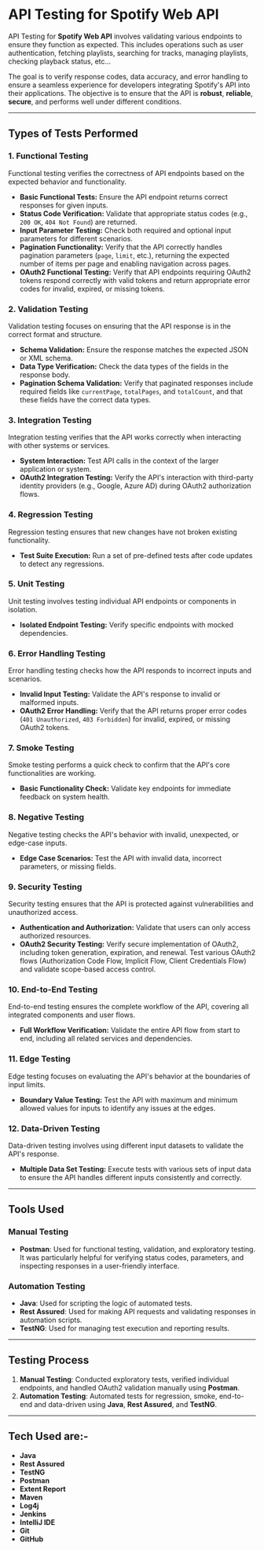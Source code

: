 # API Testing for Spotify Web API

API Testing for **Spotify Web API** involves validating various endpoints to ensure they function as expected. This
includes
operations such as user authentication, fetching playlists, searching for tracks, managing playlists, checking
playback status, etc... 

The goal is to verify response codes, data accuracy, and error handling to ensure a seamless experience
for developers integrating Spotify's API into their applications. The objective is to ensure that the API is **robust**,
**reliable**, **secure**, and performs well under different conditions.


---

## Types of Tests Performed

### 1. Functional Testing

Functional testing verifies the correctness of API endpoints based on the expected behavior and functionality.

- **Basic Functional Tests:** Ensure the API endpoint returns correct responses for given inputs.
- **Status Code Verification:** Validate that appropriate status codes (e.g., `200 OK`, `404 Not Found`) are returned.
- **Input Parameter Testing:** Check both required and optional input parameters for different scenarios.
- **Pagination Functionality:** Verify that the API correctly handles pagination parameters (`page`, `limit`, etc.),
  returning the expected number of items per page and enabling navigation across pages.
- **OAuth2 Functional Testing:** Verify that API endpoints requiring OAuth2 tokens respond correctly with valid tokens
  and return appropriate error codes for invalid, expired, or missing tokens.

### 2. Validation Testing

Validation testing focuses on ensuring that the API response is in the correct format and structure.

- **Schema Validation:** Ensure the response matches the expected JSON or XML schema.
- **Data Type Verification:** Check the data types of the fields in the response body.
- **Pagination Schema Validation:** Verify that paginated responses include required fields like `currentPage`,
  `totalPages`, and `totalCount`, and that these fields have the correct data types.

### 3. Integration Testing

Integration testing verifies that the API works correctly when interacting with other systems or services.

- **System Interaction:** Test API calls in the context of the larger application or system.
- **OAuth2 Integration Testing:** Verify the API's interaction with third-party identity providers (e.g., Google, Azure
  AD) during OAuth2 authorization flows.

### 4. Regression Testing

Regression testing ensures that new changes have not broken existing functionality.

- **Test Suite Execution:** Run a set of pre-defined tests after code updates to detect any regressions.

### 5. Unit Testing

Unit testing involves testing individual API endpoints or components in isolation.

- **Isolated Endpoint Testing:** Verify specific endpoints with mocked dependencies.

### 6. Error Handling Testing

Error handling testing checks how the API responds to incorrect inputs and scenarios.

- **Invalid Input Testing:** Validate the API's response to invalid or malformed inputs.
- **OAuth2 Error Handling:** Verify that the API returns proper error codes (`401 Unauthorized`, `403 Forbidden`) for
  invalid, expired, or missing OAuth2 tokens.

### 7. Smoke Testing

Smoke testing performs a quick check to confirm that the API's core functionalities are working.

- **Basic Functionality Check:** Validate key endpoints for immediate feedback on system health.

### 8. Negative Testing

Negative testing checks the API's behavior with invalid, unexpected, or edge-case inputs.

- **Edge Case Scenarios:** Test the API with invalid data, incorrect parameters, or missing fields.

### 9. Security Testing

Security testing ensures that the API is protected against vulnerabilities and unauthorized access.

- **Authentication and Authorization:** Validate that users can only access authorized resources.
- **OAuth2 Security Testing:** Verify secure implementation of OAuth2, including token generation, expiration, and
  renewal. Test various OAuth2 flows (Authorization Code Flow, Implicit Flow, Client Credentials Flow) and validate
  scope-based access control.

### 10. End-to-End Testing

End-to-end testing ensures the complete workflow of the API, covering all integrated components and user flows.

- **Full Workflow Verification:** Validate the entire API flow from start to end, including all related services and
  dependencies.

### 11. Edge Testing

Edge testing focuses on evaluating the API's behavior at the boundaries of input limits.

- **Boundary Value Testing:** Test the API with maximum and minimum allowed values for inputs to identify any issues at
  the edges.

### 12. Data-Driven Testing

Data-driven testing involves using different input datasets to validate the API's response.

- **Multiple Data Set Testing:** Execute tests with various sets of input data to ensure the API handles different
  inputs consistently and correctly.

---

## Tools Used

### Manual Testing

- **Postman**: Used for functional testing, validation, and exploratory testing. It was particularly helpful for
  verifying status codes, parameters, and inspecting responses in a user-friendly interface.

### Automation Testing

- **Java**: Used for scripting the logic of automated tests.
- **Rest Assured**: Used for making API requests and validating responses in automation scripts.
- **TestNG**: Used for managing test execution and reporting results.

---

## Testing Process

1. **Manual Testing**: Conducted exploratory tests, verified individual endpoints, and handled OAuth2 validation
   manually using **Postman**.
2. **Automation Testing**: Automated tests for regression, smoke, end-to-end and data-driven using **Java**, **Rest Assured**,
   and **TestNG**.

---

## Tech Used are:-

- **Java**
- **Rest Assured**
- **TestNG**
- **Postman**
- **Extent Report**
- **Maven**
- **Log4j**
- **Jenkins**
- **IntelliJ IDE**
- **Git**
- **GitHub**